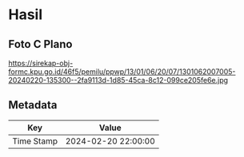 # Hasil

## Foto C Plano

https://sirekap-obj-formc.kpu.go.id/46f5/pemilu/ppwp/13/01/06/20/07/1301062007005-20240220-135300--2fa9113d-1d85-45ca-8c12-099ce205fe6e.jpg


## Metadata

| Key        | Value               |
| ---------- | ------------------- |
| Time Stamp | 2024-02-20 22:00:00 |



